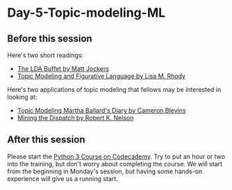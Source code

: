 # Day-5-Topic-modeling-ML

## Before this session

Here's two short readings:

* [The LDA Buffet by Matt Jockers](http://www.matthewjockers.net/2011/09/29/the-lda-buffet-is-now-open-or-latent-dirichlet-allocation-for-english-majors/)
* [Topic Modeling and Figurative Language by Lisa M. Rhody](http://journalofdigitalhumanities.org/2-1/topic-modeling-and-figurative-language-by-lisa-m-rhody/)

Here's two applications of topic modeling that fellows may be interested in looking at:

* [Topic Modeling Martha Ballard's Diary by Cameron Blevins](http://www.cameronblevins.org/posts/topic-modeling-martha-ballards-diary/)
* [Mining the Dispatch by Robert K. Nelson](http://dsl.richmond.edu/dispatch/pages/home)

## After this session

Please start the [Python 3 Course on Codecademy](https://www.codecademy.com/learn/learn-python-3). Try to put an hour or two into the training, but don't worry about completing the course. We will start from the beginning in Monday's session, but having some hands-on experience will give us a running start.
